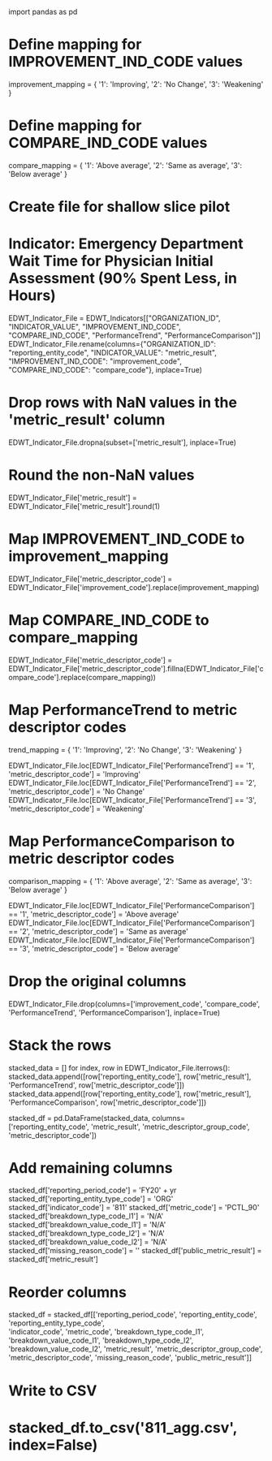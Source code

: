 import pandas as pd

# Define mapping for IMPROVEMENT_IND_CODE values
improvement_mapping = {
    '1': 'Improving',
    '2': 'No Change',
    '3': 'Weakening'
}

# Define mapping for COMPARE_IND_CODE values
compare_mapping = {
    '1': 'Above average',
    '2': 'Same as average',
    '3': 'Below average'
}

# Create file for shallow slice pilot
# Indicator: Emergency Department Wait Time for Physician Initial Assessment (90% Spent Less, in Hours)
EDWT_Indicator_File = EDWT_Indicators[["ORGANIZATION_ID",  "INDICATOR_VALUE", "IMPROVEMENT_IND_CODE", "COMPARE_IND_CODE", "PerformanceTrend", "PerformanceComparison"]]
EDWT_Indicator_File.rename(columns={"ORGANIZATION_ID": "reporting_entity_code", "INDICATOR_VALUE": "metric_result", "IMPROVEMENT_IND_CODE": "improvement_code", "COMPARE_IND_CODE": "compare_code"}, inplace=True)

# Drop rows with NaN values in the 'metric_result' column
EDWT_Indicator_File.dropna(subset=['metric_result'], inplace=True)

# Round the non-NaN values
EDWT_Indicator_File['metric_result'] = EDWT_Indicator_File['metric_result'].round(1)

# Map IMPROVEMENT_IND_CODE to improvement_mapping
EDWT_Indicator_File['metric_descriptor_code'] = EDWT_Indicator_File['improvement_code'].replace(improvement_mapping)

# Map COMPARE_IND_CODE to compare_mapping
EDWT_Indicator_File['metric_descriptor_code'] = EDWT_Indicator_File['metric_descriptor_code'].fillna(EDWT_Indicator_File['compare_code'].replace(compare_mapping))

# Map PerformanceTrend to metric descriptor codes
trend_mapping = {
    '1': 'Improving',
    '2': 'No Change',
    '3': 'Weakening'
}

EDWT_Indicator_File.loc[EDWT_Indicator_File['PerformanceTrend'] == '1', 'metric_descriptor_code'] = 'Improving'
EDWT_Indicator_File.loc[EDWT_Indicator_File['PerformanceTrend'] == '2', 'metric_descriptor_code'] = 'No Change'
EDWT_Indicator_File.loc[EDWT_Indicator_File['PerformanceTrend'] == '3', 'metric_descriptor_code'] = 'Weakening'

# Map PerformanceComparison to metric descriptor codes
comparison_mapping = {
    '1': 'Above average',
    '2': 'Same as average',
    '3': 'Below average'
}

EDWT_Indicator_File.loc[EDWT_Indicator_File['PerformanceComparison'] == '1', 'metric_descriptor_code'] = 'Above average'
EDWT_Indicator_File.loc[EDWT_Indicator_File['PerformanceComparison'] == '2', 'metric_descriptor_code'] = 'Same as average'
EDWT_Indicator_File.loc[EDWT_Indicator_File['PerformanceComparison'] == '3', 'metric_descriptor_code'] = 'Below average'

# Drop the original columns
EDWT_Indicator_File.drop(columns=['improvement_code', 'compare_code', 'PerformanceTrend', 'PerformanceComparison'], inplace=True)

# Stack the rows
stacked_data = []
for index, row in EDWT_Indicator_File.iterrows():
    stacked_data.append([row['reporting_entity_code'], row['metric_result'], 'PerformanceTrend', row['metric_descriptor_code']])
    stacked_data.append([row['reporting_entity_code'], row['metric_result'], 'PerformanceComparison', row['metric_descriptor_code']])

stacked_df = pd.DataFrame(stacked_data, columns=['reporting_entity_code', 'metric_result', 'metric_descriptor_group_code', 'metric_descriptor_code'])

# Add remaining columns
stacked_df['reporting_period_code'] = 'FY20' + yr
stacked_df['reporting_entity_type_code'] = 'ORG'
stacked_df['indicator_code'] = '811'
stacked_df['metric_code'] = 'PCTL_90'
stacked_df['breakdown_type_code_l1'] = 'N/A'
stacked_df['breakdown_value_code_l1'] = 'N/A'
stacked_df['breakdown_type_code_l2'] = 'N/A'
stacked_df['breakdown_value_code_l2'] = 'N/A'
stacked_df['missing_reason_code'] = ''
stacked_df['public_metric_result'] = stacked_df['metric_result']

# Reorder columns
stacked_df = stacked_df[['reporting_period_code', 'reporting_entity_code', 'reporting_entity_type_code', \
                    'indicator_code', 'metric_code', 'breakdown_type_code_l1', 'breakdown_value_code_l1', 'breakdown_type_code_l2', \
                   'breakdown_value_code_l2', 'metric_result', 'metric_descriptor_group_code', \
                   'metric_descriptor_code', 'missing_reason_code', 'public_metric_result']]

# Write to CSV
# stacked_df.to_csv('811_agg.csv', index=False)
